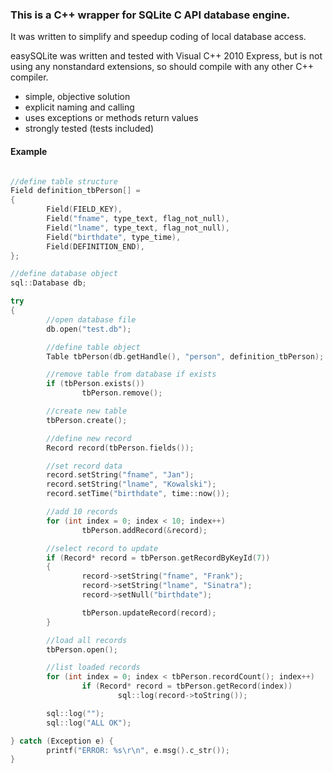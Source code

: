 ### This is a C++ wrapper for SQLite C API database engine.
It was written to simplify and speedup coding of local database access.

easySQLite was written and tested with Visual C++ 2010 Express, but is not using any nonstandard extensions, so should compile with any other C++ compiler.

* simple, objective solution
* explicit naming and calling
* uses exceptions or methods return values
* strongly tested (tests included)

#### Example

``` cpp

//define table structure
Field definition_tbPerson[] = 
{
        Field(FIELD_KEY),
        Field("fname", type_text, flag_not_null),
        Field("lname", type_text, flag_not_null),
        Field("birthdate", type_time),
        Field(DEFINITION_END),
};

//define database object
sql::Database db;

try
{
        //open database file
        db.open("test.db");

        //define table object
        Table tbPerson(db.getHandle(), "person", definition_tbPerson);

        //remove table from database if exists
        if (tbPerson.exists())
                tbPerson.remove();

        //create new table
        tbPerson.create();

        //define new record
        Record record(tbPerson.fields());

        //set record data
        record.setString("fname", "Jan");
        record.setString("lname", "Kowalski");
        record.setTime("birthdate", time::now());

        //add 10 records
        for (int index = 0; index < 10; index++)
                tbPerson.addRecord(&record);

        //select record to update
        if (Record* record = tbPerson.getRecordByKeyId(7))
        {
                record->setString("fname", "Frank");
                record->setString("lname", "Sinatra");
                record->setNull("birthdate");

                tbPerson.updateRecord(record);
        }

        //load all records
        tbPerson.open();

        //list loaded records
        for (int index = 0; index < tbPerson.recordCount(); index++)
                if (Record* record = tbPerson.getRecord(index))
                        sql::log(record->toString());

        sql::log("");
        sql::log("ALL OK");

} catch (Exception e) {
        printf("ERROR: %s\r\n", e.msg().c_str());
}

```
